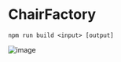 # ChairFactory
```npm run build <input> [output]```  

![image](https://github.com/user-attachments/assets/970c1ada-48df-4f74-a186-66df3cb1cccb)
